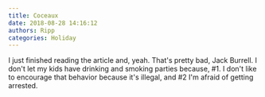 ```yaml
---
title: Coceaux
date: 2018-08-28 14:16:12
authors: Ripp
categories: Holiday
---
```


 I just finished reading the article and, yeah. That's pretty bad, Jack Burrell. I don't let my kids have drinking and smoking parties because, #1. I don't like to encourage that behavior because it's illegal, and #2 I'm afraid of getting arrested.